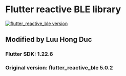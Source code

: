 # Flutter reactive BLE library

[![flutter_reactive_ble version](https://img.shields.io/pub/v/flutter_reactive_ble?label=flutter_reactive_ble)](https://pub.dev/packages/flutter_reactive_ble)

## Modified by Luu Hong Duc
### Flutter SDK: 1.22.6
### Original version: flutter_reactive_ble 5.0.2